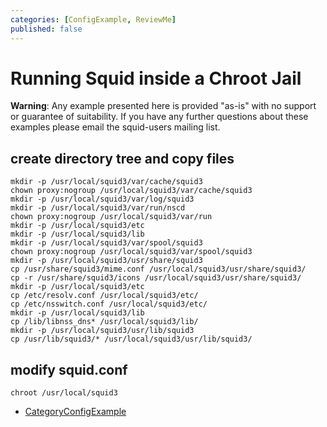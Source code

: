 ```yaml
---
categories: [ConfigExample, ReviewMe]
published: false
---
```

# Running Squid inside a Chroot Jail

**Warning**: Any example presented here is provided "as-is" with no
support or guarantee of suitability. If you have any further questions
about these examples please email the squid-users mailing list.

## create directory tree and copy files

    mkdir -p /usr/local/squid3/var/cache/squid3
    chown proxy:nogroup /usr/local/squid3/var/cache/squid3
    mkdir -p /usr/local/squid3/var/log/squid3
    mkdir -p /usr/local/squid3/var/run/nscd
    chown proxy:nogroup /usr/local/squid3/var/run
    mkdir -p /usr/local/squid3/etc
    mkdir -p /usr/local/squid3/lib
    mkdir -p /usr/local/squid3/var/spool/squid3
    chown proxy:nogroup /usr/local/squid3/var/spool/squid3
    mkdir -p /usr/local/squid3/usr/share/squid3
    cp /usr/share/squid3/mime.conf /usr/local/squid3/usr/share/squid3/
    cp -r /usr/share/squid3/icons /usr/local/squid3/usr/share/squid3/
    mkdir -p /usr/local/squid3/etc
    cp /etc/resolv.conf /usr/local/squid3/etc/
    cp /etc/nsswitch.conf /usr/local/squid3/etc/
    mkdir -p /usr/local/squid3/lib
    cp /lib/libnss_dns* /usr/local/squid3/lib/
    mkdir -p /usr/local/squid3/usr/lib/squid3
    cp /usr/lib/squid3/* /usr/local/squid3/usr/lib/squid3/

## modify squid.conf

    chroot /usr/local/squid3

  - [CategoryConfigExample](/CategoryConfigExample)
